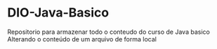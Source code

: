 # DIO-Java-Basico
Repositorio para armazenar todo o conteudo do curso de Java basico
Alterando o conteúdo de um arquivo de forma local